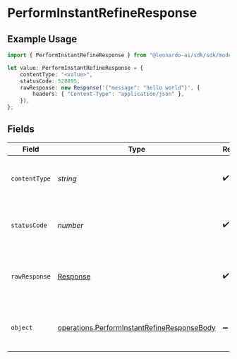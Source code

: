 # PerformInstantRefineResponse

## Example Usage

```typescript
import { PerformInstantRefineResponse } from "@leonardo-ai/sdk/sdk/models/operations";

let value: PerformInstantRefineResponse = {
    contentType: "<value>",
    statusCode: 528895,
    rawResponse: new Response('{"message": "hello world"}', {
        headers: { "Content-Type": "application/json" },
    }),
};
```

## Fields

| Field                                                                                                             | Type                                                                                                              | Required                                                                                                          | Description                                                                                                       |
| ----------------------------------------------------------------------------------------------------------------- | ----------------------------------------------------------------------------------------------------------------- | ----------------------------------------------------------------------------------------------------------------- | ----------------------------------------------------------------------------------------------------------------- |
| `contentType`                                                                                                     | *string*                                                                                                          | :heavy_check_mark:                                                                                                | HTTP response content type for this operation                                                                     |
| `statusCode`                                                                                                      | *number*                                                                                                          | :heavy_check_mark:                                                                                                | HTTP response status code for this operation                                                                      |
| `rawResponse`                                                                                                     | [Response](https://developer.mozilla.org/en-US/docs/Web/API/Response)                                             | :heavy_check_mark:                                                                                                | Raw HTTP response; suitable for custom response parsing                                                           |
| `object`                                                                                                          | [operations.PerformInstantRefineResponseBody](../../../sdk/models/operations/performinstantrefineresponsebody.md) | :heavy_minus_sign:                                                                                                | Responses for POST /lcm-instant-refine                                                                            |